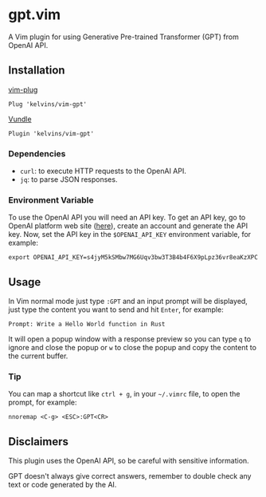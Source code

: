 # gpt.vim

A Vim plugin for using Generative Pre-trained Transformer (GPT) from OpenAI API.

## Installation

[vim-plug](https://github.com/junegunn/vim-plug)

```
Plug 'kelvins/vim-gpt'
```

[Vundle](https://github.com/VundleVim/Vundle.vim)

```
Plugin 'kelvins/vim-gpt'
```

### Dependencies

- `curl`: to execute HTTP requests to the OpenAI API.
- `jq`: to parse JSON responses.

### Environment Variable

To use the OpenAI API you will need an API key. To get an API key, go to OpenAI platform web site ([here](https://platform.openai.com/account/api-keys)), create an account and generate the API key. Now, set the API key in the `$OPENAI_API_KEY` environment variable, for example:

```
export OPENAI_API_KEY=s4jyM5kSMbw7MG6Uqv3bw3T3B4b4F6X9pLpz36vr8eaKzXPC
```

## Usage

In Vim normal mode just type `:GPT` and an input prompt will be displayed, just type the content you want to send and hit `Enter`, for example:

```
Prompt: Write a Hello World function in Rust
```

It will open a popup window with a response preview so you can type `q` to ignore and close the popup or `w` to close the popup and copy the content to the current buffer.

### Tip

You can map a shortcut like `ctrl + g`, in your `~/.vimrc` file, to open the prompt, for example:

```
nnoremap <C-g> <ESC>:GPT<CR>
```

## Disclaimers

This plugin uses the OpenAI API, so be careful with sensitive information.

GPT doesn't always give correct answers, remember to double check any text or code generated by the AI.
